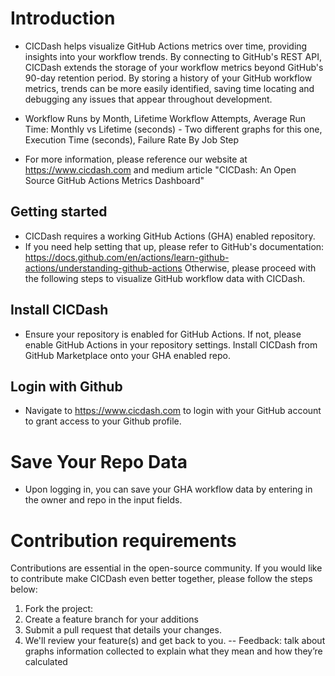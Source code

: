 # Introduction

  - CICDash helps visualize GitHub Actions metrics over time, providing insights into your workflow trends. By connecting to GitHub's REST API, CICDash extends the storage of your workflow metrics beyond GitHub's 90-day retention period.
By storing a history of your GitHub workflow metrics, trends can be more easily identified, saving time locating and debugging any issues that appear throughout development.

  - Workflow Runs by Month, Lifetime Workflow Attempts, Average Run Time: Monthly vs Lifetime (seconds) - Two different graphs for this one, Execution Time (seconds), Failure Rate By Job Step


  - For more information, please reference our website at https://www.cicdash.com and medium article "CICDash: An Open Source GitHub Actions Metrics Dashboard"

## Getting started
  - CICDash requires a working GitHub Actions (GHA) enabled repository.
  - If you need help setting that up, please refer to GitHub's documentation: https://docs.github.com/en/actions/learn-github-actions/understanding-github-actions
Otherwise, please proceed with the following steps to visualize GitHub workflow data with CICDash.


## Install CICDash


  - Ensure your repository is enabled for GitHub Actions. If not, please enable GitHub Actions in your repository settings.
Install CICDash from GitHub Marketplace onto your GHA enabled repo.

## Login with Github


  - Navigate to https://www.cicdash.com to login with your GitHub account to grant access to your Github profile.


# Save Your Repo Data


- Upon logging in, you can save your GHA workflow data by entering in the owner and repo in the input fields.

# Contribution requirements

Contributions are essential in the open-source community. If you would like to contribute make CICDash even better together, please follow the steps below:
1.   Fork the project:
2.   Create a feature branch for your additions
3.   Submit a pull request that details your changes.
4.   We'll review your feature(s) and get back to you.
-- Feedback: talk about graphs information collected to explain what they mean and how they’re calculated

